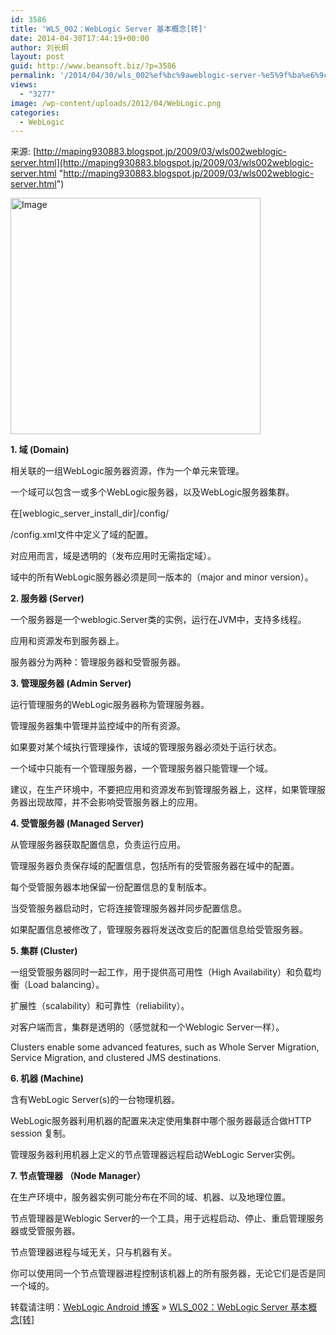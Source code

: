 ```yaml
---
id: 3586
title: 'WLS_002：WebLogic Server 基本概念[转]'
date: 2014-04-30T17:44:19+00:00
author: 刘长炯
layout: post
guid: http://www.beansoft.biz/?p=3586
permalink: '/2014/04/30/wls_002%ef%bc%9aweblogic-server-%e5%9f%ba%e6%9c%ac%e6%a6%82%e5%bf%b5%e8%bd%ac/'
views:
  - "3277"
image: /wp-content/uploads/2012/04/WebLogic.png
categories:
  - WebLogic
---
```

来源: [http://maping930883.blogspot.jp/2009/03/wls002weblogic-server.html](http://maping930883.blogspot.jp/2009/03/wls002weblogic-server.html "http://maping930883.blogspot.jp/2009/03/wls002weblogic-server.html")

[<img style="background-image: none; border-bottom: 0px; border-left: 0px; padding-left: 0px; padding-right: 0px; display: inline; border-top: 0px; border-right: 0px; padding-top: 0px" title="Image" border="0" alt="Image" src="http://www.beansoft.biz/wp-content/uploads/2014/04/Image.jpg" width="400" height="378" />](http://3.bp.blogspot.com/_vtOtDKeW4LM/SXA4saFT0iI/AAAAAAAAAPg/T5OqIpsMcXk/s1600-h/%C3%A6%C5%93%C2%AA%C3%A5%E2%80%98%C2%BD%C3%A5%EF%BF%BD%EF%BF%BD.JPG)

**1. 域 (Domain)**

相关联的一组WebLogic服务器资源，作为一个单元来管理。

一个域可以包含一或多个WebLogic服务器，以及WebLogic服务器集群。

在[weblogic\_server\_install_dir]/config/

/config.xml文件中定义了域的配置。

对应用而言，域是透明的（发布应用时无需指定域）。

域中的所有WebLogic服务器必须是同一版本的（major and minor version）。

**2. 服务器 (Server)**

一个服务器是一个weblogic.Server类的实例，运行在JVM中，支持多线程。

应用和资源发布到服务器上。

服务器分为两种：管理服务器和受管服务器。

**3. 管理服务器 (Admin Server)**

运行管理服务的WebLogic服务器称为管理服务器。

管理服务器集中管理并监控域中的所有资源。

如果要对某个域执行管理操作，该域的管理服务器必须处于运行状态。

一个域中只能有一个管理服务器，一个管理服务器只能管理一个域。

建议，在生产环境中，不要把应用和资源发布到管理服务器上，这样，如果管理服务器出现故障，并不会影响受管服务器上的应用。

**4. 受管服务器 (Managed Server)**

从管理服务器获取配置信息，负责运行应用。

管理服务器负责保存域的配置信息，包括所有的受管服务器在域中的配置。

每个受管服务器本地保留一份配置信息的复制版本。

当受管服务器启动时，它将连接管理服务器并同步配置信息。

如果配置信息被修改了，管理服务器将发送改变后的配置信息给受管服务器。

**5. 集群 (Cluster)**

一组受管服务器同时一起工作，用于提供高可用性（High Availability）和负载均衡（Load balancing）。

扩展性（scalability）和可靠性（reliability）。

对客户端而言，集群是透明的（感觉就和一个Weblogic Server一样）。

Clusters enable some advanced features, such as Whole Server Migration, Service Migration, and clustered JMS destinations.

**6. 机器 (Machine)**

含有WebLogic Server(s)的一台物理机器。

WebLogic服务器利用机器的配置来决定使用集群中哪个服务器最适合做HTTP session 复制。

管理服务器利用机器上定义的节点管理器远程启动WebLogic Server实例。

**7. 节点管理器 （Node Manager）**

在生产环境中，服务器实例可能分布在不同的域、机器、以及地理位置。

节点管理器是Weblogic Server的一个工具，用于远程启动、停止、重启管理服务器或受管服务器。

节点管理器进程与域无关，只与机器有关。

你可以使用同一个节点管理器进程控制该机器上的所有服务器，无论它们是否是同一个域的。

转载请注明：[WebLogic Android 博客](http://www.beansoft.biz) &raquo; [WLS_002：WebLogic Server 基本概念[转]](http://www.beansoft.biz/2014/04/30/wls_002%ef%bc%9aweblogic-server-%e5%9f%ba%e6%9c%ac%e6%a6%82%e5%bf%b5%e8%bd%ac/)